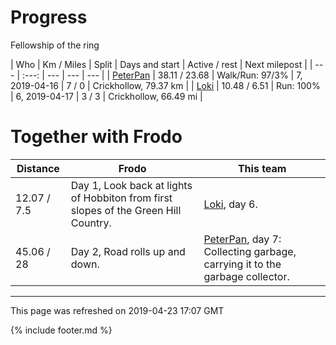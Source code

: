 
# Progress

Fellowship of the ring

| Who | Km / Miles | Split | Days and start | Active / rest | Next milepost |
| --- | :---: | --- | --- | --- |
| [PeterPan](users/PeterPan.md) | 38.11 / 23.68 | Walk/Run: 97/3% | 7, 2019-04-16 | 7 / 0 | Crickhollow, 79.37 km |
| [Loki](users/Loki.md) | 10.48 / 6.51 | Run: 100% | 6, 2019-04-17 | 3 / 3 | Crickhollow, 66.49 mi |

# Together with Frodo

| Distance | Frodo | This team |
| --- | --- | --- |
| 12.07 / 7.5 | Day 1, Look back at lights of Hobbiton from first slopes of the Green Hill Country. |  [Loki](users/Loki.md), day 6. |
| 45.06 / 28 | Day 2, Road rolls up and down. |  [PeterPan](users/PeterPan.md), day 7: Collecting garbage, carrying it to the garbage collector. |

---
This page was refreshed on 2019-04-23 17:07 GMT

{% include footer.md %}
